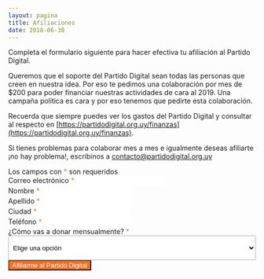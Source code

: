 ```yaml
---
layout: pagina
title: Afiliaciones
date: 2018-06-30
---
```


Completa el formulario siguiente para hacer efectiva tu afiliación al Partido Digital.

Queremos que el soporte del Partido Digital sean todas las personas que creen en nuestra idea. Por eso te pedimos una colaboración por mes de $200 para poder financiar nuestras actividades de cara al 2019. Una campaña política es cara y por eso tenemos que pedirte esta colaboración.

Recuerda que siempre puedes ver los gastos del Partido Digital y consultar al respecto en [https://partidodigital.org.uy/finanzas](https://partidodigital.org.uy/finanzas).

Si tienes problemas para colaborar mes a mes e igualmente deseas afiliarte ¡no hay problema!, escribinos a [contacto@partidodigital.org.uy](mailto:contacto@partidodigital.org.uy)

<link href="//cdn-images.mailchimp.com/embedcode/classic-10_7.css" rel="stylesheet" type="text/css">
<style type="text/css">
	#mc_embed_signup { background:transparent; clear:left; font-size:14px; }
    select, input[type="text"], input[type="email"], input[type="tel"] { border: 2px solid #FFFFFF; background-color: #fff; }
    #mc_embed_signup form { padding: 0; }
    #mc_embed_signup .mc-field-group { width: 100%; }
    #mc_embed_signup .mc-field-group.input-group input { height: 15px; margin-right: 10px; }
    #mc-embedded-subscribe { margin: 0; border-color: #f37021 !important; }
    #mc-embedded-subscribe:hover { color: #f37021; }
    #mc_embed_signup input:focus, #mc_embed_signup select:focus { border-color: #f37021; }
    #mc_embed_signup .asterisk { color: #f37021; }
    #mc_embed_signup .indicates-required { margin-right: 0; }
    #mc_embed_signup #mc-embedded-subscribe-form div.mce_inline_error { background-color: #000000; color: #f37021; }
	#mc_embed_signup input[type="button"] { background-color: #f37021; color: #fff; } 
	#mc_embed_signup .mc-field-group select {
		display: block;
		width: 100%;
		padding: 8px 0;
		text-indent: 1%;
		height: 50px;
	}
	#mc_embed_signup select {
		border: 1px solid #ABB0B2;
		-webkit-border-radius: 3px;
		-moz-border-radius: 3px;
		border-radius: 3px;
	}
</style>
<div id="mc_embed_signup">
	<form method="post" id="mc-embedded-subscribe-form" name="mc-embedded-subscribe-form" class="validate" novalidate>
		<div id="mc_embed_signup_scroll">
			<div class="indicates-required">
				Los campos con <span class="asterisk">*</span> son requeridos
			</div>
			<div class="mc-field-group">
				<label for="mce-EMAIL">Correo electrónico <span class="asterisk">*</span></label>
				<input type="email" value="" name="email" class="required email" id="mce-EMAIL">
			</div>
			<div class="mc-field-group">
				<label for="mce-FNAME">Nombre  <span class="asterisk">*</span></label>
				<input type="text" value="" name="nombre" class="required" id="mce-FNAME">
			</div>
			<div class="mc-field-group">
				<label for="mce-LNAME">Apellido  <span class="asterisk">*</span></label>
				<input type="text" value="" name="apellido" class="required" id="mce-LNAME">
			</div>
			<div class="mc-field-group">
				<label for="mce-MMERGE4">Ciudad  <span class="asterisk">*</span></label>
				<input type="text" value="" name="ciudad" class="required" id="mce-MMERGE4">
			</div>
			<div class="mc-field-group size1of2">
				<label for="mce-MMERGE5">Teléfono  <span class="asterisk">*</span></label>
				<input type="tel" name="telefono" class="required" value="" id="mce-MMERGE5">
			</div>
			<div class="mc-field-group input-group">
				<label for="mce-MMERGE5">¿Cómo vas a donar mensualmente?  <span class="asterisk">*</span></label>
				<select name="afiliacion" value="" class="mauticform-selectbox">
                    <option value="">Elige una opción</option>
                    <option value="tarjeta-de-credito">Tarjeta de crédito</option>
                    <option value="paypal">Paypal</option>
                    <option value="brou">BROU</option>
                    <option value="santander">Santander</option>
                    <option value="banred">Banred</option>
                    <option value="bbva">BBVA</option>
                    <option value="abitab-red-pagos">Abitab / Red Pagos</option>
                    <option value="creditel">Creditel</option>
                    <option value="itau">Itaú</option>
                </select>
			</div>
			<div class="clear">
				<input type="button" id="afiliarme" value="Afiliarme al Partido Digital" class="action btn">
			</div>
		</div>
	</form>
</div>
<script type="application/javascript" src="https://ajax.googleapis.com/ajax/libs/jquery/3.0.0/jquery.js" crossorigin="anonymous"></script>
<script type='text/javascript' src='assets/js/afiliaciones.js'></script>
